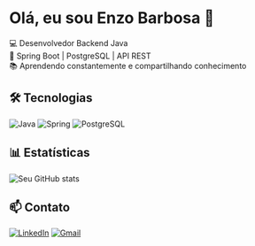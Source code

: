# Olá, eu sou Enzo Barbosa 👋

💻 Desenvolvedor Backend Java  
🌱 Spring Boot | PostgreSQL | API REST  
📚 Aprendendo constantemente e compartilhando conhecimento

## 🛠 Tecnologias

![Java](https://img.shields.io/badge/Java-ED8B00?style=for-the-badge&logo=openjdk&logoColor=white)
![Spring](https://img.shields.io/badge/Spring-6DB33F?style=for-the-badge&logo=spring&logoColor=white)
![PostgreSQL](https://img.shields.io/badge/PostgreSQL-316192?style=for-the-badge&logo=postgresql&logoColor=white)

## 📊 Estatísticas

![Seu GitHub stats](https://github-readme-stats.vercel.app/api?username=seuusername&show_icons=true&theme=dracula&hide=issues)

## 📫 Contato

[![LinkedIn](https://img.shields.io/badge/-LinkedIn-0077B5?style=for-the-badge&logo=LinkedIn&logoColor=white)](https://www.linkedin.com/in/enzo-barbosa-dourado-de-almeida-070728255/)
[![Gmail](https://img.shields.io/badge/-Gmail-D14836?style=for-the-badge&logo=Gmail&logoColor=white)](mailto:enzoalmeida570gmail.com)
